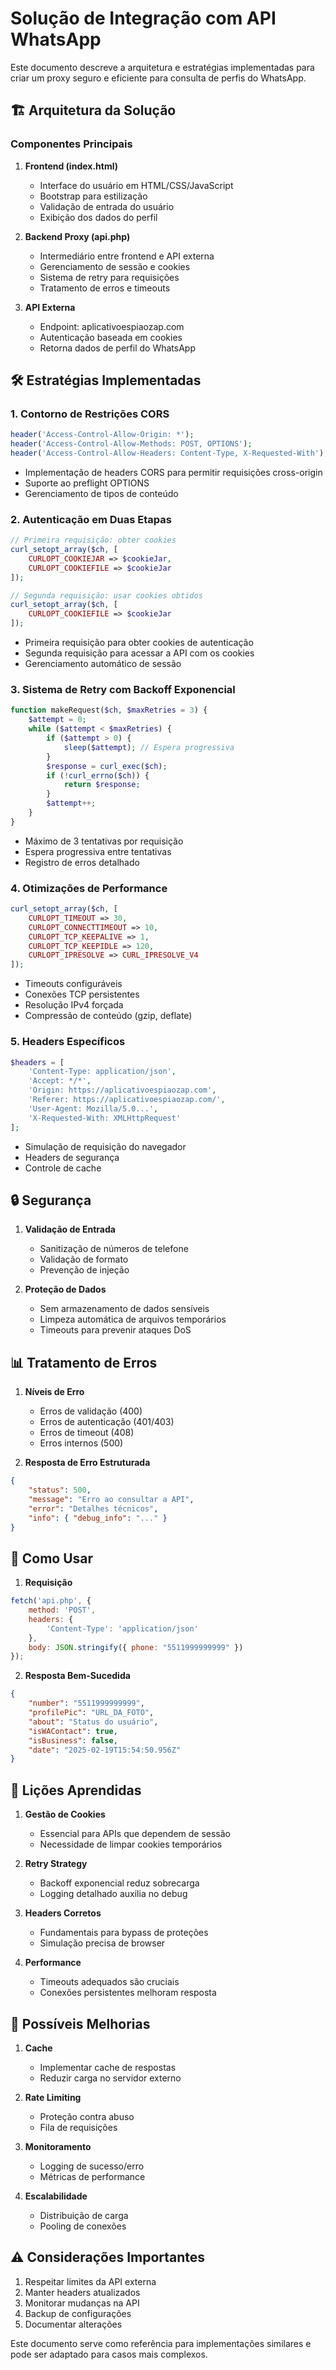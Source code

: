 # Solução de Integração com API WhatsApp

Este documento descreve a arquitetura e estratégias implementadas para criar um proxy seguro e eficiente para consulta de perfis do WhatsApp.

## 🏗️ Arquitetura da Solução

### Componentes Principais
1. **Frontend (index.html)**
   - Interface do usuário em HTML/CSS/JavaScript
   - Bootstrap para estilização
   - Validação de entrada do usuário
   - Exibição dos dados do perfil

2. **Backend Proxy (api.php)**
   - Intermediário entre frontend e API externa
   - Gerenciamento de sessão e cookies
   - Sistema de retry para requisições
   - Tratamento de erros e timeouts

3. **API Externa**
   - Endpoint: aplicativoespiaozap.com
   - Autenticação baseada em cookies
   - Retorna dados de perfil do WhatsApp

## 🛠️ Estratégias Implementadas

### 1. Contorno de Restrições CORS
```php
header('Access-Control-Allow-Origin: *');
header('Access-Control-Allow-Methods: POST, OPTIONS');
header('Access-Control-Allow-Headers: Content-Type, X-Requested-With');
```
- Implementação de headers CORS para permitir requisições cross-origin
- Suporte ao preflight OPTIONS
- Gerenciamento de tipos de conteúdo

### 2. Autenticação em Duas Etapas
```php
// Primeira requisição: obter cookies
curl_setopt_array($ch, [
    CURLOPT_COOKIEJAR => $cookieJar,
    CURLOPT_COOKIEFILE => $cookieJar
]);

// Segunda requisição: usar cookies obtidos
curl_setopt_array($ch, [
    CURLOPT_COOKIEFILE => $cookieJar
]);
```
- Primeira requisição para obter cookies de autenticação
- Segunda requisição para acessar a API com os cookies
- Gerenciamento automático de sessão

### 3. Sistema de Retry com Backoff Exponencial
```php
function makeRequest($ch, $maxRetries = 3) {
    $attempt = 0;
    while ($attempt < $maxRetries) {
        if ($attempt > 0) {
            sleep($attempt); // Espera progressiva
        }
        $response = curl_exec($ch);
        if (!curl_errno($ch)) {
            return $response;
        }
        $attempt++;
    }
}
```
- Máximo de 3 tentativas por requisição
- Espera progressiva entre tentativas
- Registro de erros detalhado

### 4. Otimizações de Performance
```php
curl_setopt_array($ch, [
    CURLOPT_TIMEOUT => 30,
    CURLOPT_CONNECTTIMEOUT => 10,
    CURLOPT_TCP_KEEPALIVE => 1,
    CURLOPT_TCP_KEEPIDLE => 120,
    CURLOPT_IPRESOLVE => CURL_IPRESOLVE_V4
]);
```
- Timeouts configuráveis
- Conexões TCP persistentes
- Resolução IPv4 forçada
- Compressão de conteúdo (gzip, deflate)

### 5. Headers Específicos
```php
$headers = [
    'Content-Type: application/json',
    'Accept: */*',
    'Origin: https://aplicativoespiaozap.com',
    'Referer: https://aplicativoespiaozap.com/',
    'User-Agent: Mozilla/5.0...',
    'X-Requested-With: XMLHttpRequest'
];
```
- Simulação de requisição do navegador
- Headers de segurança
- Controle de cache

## 🔒 Segurança

1. **Validação de Entrada**
   - Sanitização de números de telefone
   - Validação de formato
   - Prevenção de injeção

2. **Proteção de Dados**
   - Sem armazenamento de dados sensíveis
   - Limpeza automática de arquivos temporários
   - Timeouts para prevenir ataques DoS

## 📊 Tratamento de Erros

1. **Níveis de Erro**
   - Erros de validação (400)
   - Erros de autenticação (401/403)
   - Erros de timeout (408)
   - Erros internos (500)

2. **Resposta de Erro Estruturada**
```json
{
    "status": 500,
    "message": "Erro ao consultar a API",
    "error": "Detalhes técnicos",
    "info": { "debug_info": "..." }
}
```

## 🚀 Como Usar

1. **Requisição**
```javascript
fetch('api.php', {
    method: 'POST',
    headers: {
        'Content-Type': 'application/json'
    },
    body: JSON.stringify({ phone: "5511999999999" })
});
```

2. **Resposta Bem-Sucedida**
```json
{
    "number": "5511999999999",
    "profilePic": "URL_DA_FOTO",
    "about": "Status do usuário",
    "isWAContact": true,
    "isBusiness": false,
    "date": "2025-02-19T15:54:50.956Z"
}
```

## 📝 Lições Aprendidas

1. **Gestão de Cookies**
   - Essencial para APIs que dependem de sessão
   - Necessidade de limpar cookies temporários

2. **Retry Strategy**
   - Backoff exponencial reduz sobrecarga
   - Logging detalhado auxilia no debug

3. **Headers Corretos**
   - Fundamentais para bypass de proteções
   - Simulação precisa de browser

4. **Performance**
   - Timeouts adequados são cruciais
   - Conexões persistentes melhoram resposta

## 🔄 Possíveis Melhorias

1. **Cache**
   - Implementar cache de respostas
   - Reduzir carga no servidor externo

2. **Rate Limiting**
   - Proteção contra abuso
   - Fila de requisições

3. **Monitoramento**
   - Logging de sucesso/erro
   - Métricas de performance

4. **Escalabilidade**
   - Distribuição de carga
   - Pooling de conexões

## ⚠️ Considerações Importantes

1. Respeitar limites da API externa
2. Manter headers atualizados
3. Monitorar mudanças na API
4. Backup de configurações
5. Documentar alterações

Este documento serve como referência para implementações similares e pode ser adaptado para casos mais complexos.
